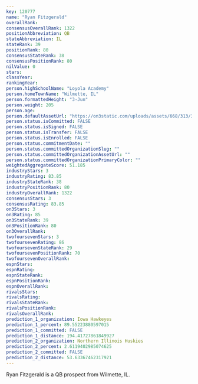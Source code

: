 ```yaml
---
key: 120777
name: "Ryan Fitzgerald"
overallRank: 
consensusOverallRank: 1322
positionAbbreviation: QB
stateAbbreviation: IL
stateRank: 39
positionRank: 80
consensusStateRank: 38
consensusPositionRank: 80
nilValue: 0
stars: 
classYear: 
rankingYear: 
person.highSchoolName: "Loyola Academy"
person.homeTownName: "Wilmette, IL"
person.formattedHeight: "3-Jun"
person.weight: 205
person.age: 
person.defaultAssetUrl: "https://on3static.com/uploads/assets/668/313/313668.jpg"
person.status.isCommitted: FALSE
person.status.isSigned: FALSE
person.status.isTransfer: FALSE
person.status.isEnrolled: FALSE
person.status.commitmentDate: ""
person.status.committedOrganizationSlug: ""
person.status.committedOrganizationAssetUrl: ""
person.status.committedOrganizationPrimaryColor: ""
weightedAggregateScore: 51.185
industryStars: 3
industryRating: 83.85
industryStateRank: 38
industryPositionRank: 80
industryOverallRank: 1322
consensusStars: 3
consensusRating: 83.85
on3Stars: 3
on3Rating: 85
on3StateRank: 39
on3PositionRank: 80
on3OverallRank: 
twofoursevenStars: 3
twofoursevenRating: 86
twofoursevenStateRank: 29
twofoursevenPositionRank: 70
twofoursevenOverallRank: 
espnStars: 
espnRating: 
espnStateRank: 
espnPositionRank: 
espnOverallRank: 
rivalsStars: 
rivalsRating: 
rivalsStateRank: 
rivalsPositionRank: 
rivalsOverallRank: 
prediction_1_organization: Iowa Hawkeyes
prediction_1_percent: 89.55223880597015
prediction_1_committed: FALSE
prediction_1_distance: 194.41727861849927
prediction_2_organization: Northern Illinois Huskies
prediction_2_percent: 2.6119402985074625
prediction_2_committed: FALSE
prediction_2_distance: 53.63367462317921
---
```

Ryan Fitzgerald is a QB prospect from Wilmette, IL.